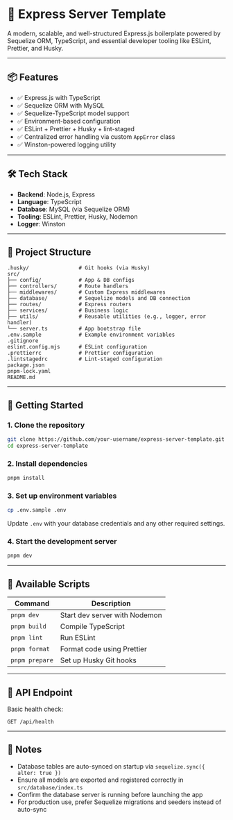# 🚀 Express Server Template

A modern, scalable, and well-structured Express.js boilerplate powered by Sequelize ORM, TypeScript, and essential developer tooling like ESLint, Prettier, and Husky.

---

## 📦 Features

- ✅ Express.js with TypeScript
- ✅ Sequelize ORM with MySQL
- ✅ Sequelize-TypeScript model support
- ✅ Environment-based configuration
- ✅ ESLint + Prettier + Husky + lint-staged
- ✅ Centralized error handling via custom `AppError` class
- ✅ Winston-powered logging utility

---

## 🛠️ Tech Stack

- **Backend**: Node.js, Express
- **Language**: TypeScript
- **Database**: MySQL (via Sequelize ORM)
- **Tooling**: ESLint, Prettier, Husky, Nodemon
- **Logger**: Winston

---

## 📁 Project Structure

```
.husky/                # Git hooks (via Husky)
src/
├── config/            # App & DB configs
├── controllers/       # Route handlers
├── middlewares/       # Custom Express middlewares
├── database/          # Sequelize models and DB connection
├── routes/            # Express routers
├── services/          # Business logic
├── utils/             # Reusable utilities (e.g., logger, error handler)
└── server.ts          # App bootstrap file
.env.sample            # Example environment variables
.gitignore
eslint.config.mjs      # ESLint configuration
.prettierrc            # Prettier configuration
.lintstagedrc          # Lint-staged configuration
package.json
pnpm-lock.yaml
README.md
```

---

## 🚀 Getting Started

### 1. Clone the repository

```bash
git clone https://github.com/your-username/express-server-template.git
cd express-server-template
```

### 2. Install dependencies

```bash
pnpm install
```

### 3. Set up environment variables

```bash
cp .env.sample .env
```

Update `.env` with your database credentials and any other required settings.

### 4. Start the development server

```bash
pnpm dev
```

---

## 🧰 Available Scripts

| Command        | Description                   |
| -------------- | ----------------------------- |
| `pnpm dev`     | Start dev server with Nodemon |
| `pnpm build`   | Compile TypeScript            |
| `pnpm lint`    | Run ESLint                    |
| `pnpm format`  | Format code using Prettier    |
| `pnpm prepare` | Set up Husky Git hooks        |

---

## 📡 API Endpoint

Basic health check:

```http
GET /api/health
```

---

## 📝 Notes

- Database tables are auto-synced on startup via `sequelize.sync({ alter: true })`
- Ensure all models are exported and registered correctly in `src/database/index.ts`
- Confirm the database server is running before launching the app
- For production use, prefer Sequelize migrations and seeders instead of auto-sync
